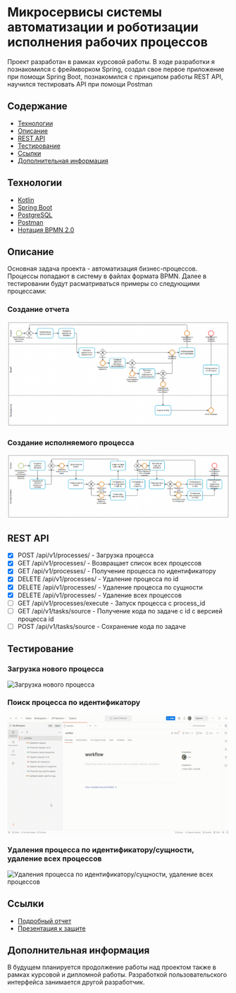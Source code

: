 # Микросервисы системы автоматизации и роботизации исполнения рабочих процессов

Проект разработан в рамках курсовой работы. В ходе разработки я познакомился с фреймворком Spring, создал свое первое приложение при помощи Spring Boot, познакомился с принципом работы REST API, научился тестировать API при помощи Postman

## Содержание
- [Технологии](#технологии)
- [Описание](#описание)
- [REST API](#rest-api)
- [Тестирование](#тестирование)
- [Ссылки](#ссылки)
- [Дополнительная информация](#дополнительная-информация)

## Технологии
- [Kotlin](https://kotlinlang.org/)
- [Spring Boot](https://spring.io/projects/spring-boot)
- [PostgreSQL](https://www.postgresql.org/)
- [Postman](https://www.postman.com/)
- [Нотация BPMN 2.0](https://habr.com/ru/companies/auriga/articles/667084/)

## Описание

Основная задача проекта - автоматизация бизнес-процессов. Процессы попадают в систему в файлах формата BPMN. Далее в тестировании будут расматриваться примеры со следующими процессами:
### Создание отчета
![Создание отчета](/bpmn-examples/othcet.png)

### Создание исполняемого процесса
![Создание исполняемого процесса](/bpmn-examples/create_process.png)

## REST API
- [x] POST /api/v1/processes/ - Загрузка процесса
- [x] GET /api/v1/processes/ - Возвращает список всех процессов
- [x] GET /api/v1/processes/ - Получение процесса по идентификатору
- [x] DELETE /api/v1/processes/ - Удаление процесса по id
- [x] DELETE /api/v1/processes/ - Удаление процесса по сущности
- [x] DELETE /api/v1/processes/ - Удаление всех процессов
- [ ] GET /api/v1/processes/execute - Запуск процесса с process_id
- [ ] GET /api/v1/tasks/source - Получение кода по задаче с id с версией процесса id
- [ ] POST /api/v1/tasks/source - Сохранение кода по задаче

## Тестирование

### Загрузка нового процесса
![Загрузка нового процесса](/gifs/add_processes.gif)

### Поиск процесса по идентификатору
![Поиск процесса по идентификатору](/gifs/find_process_by_id.gif)

### Удаления процесса по идентификатору/сущности, удаление всех процессов
![Удаления процесса по идентификатору/сущности, удаление всех процессов](/gifs/delete_processes.gif)

## Ссылки
- [Подробный отчет](/Отчёт.pdf)
- [Презентация к защите](/Презентация.pdf)

## Дополнительная информация

В будущем планируется продолжение работы над проектом также в рамках курсовой и дипломной работы. Разработкой пользовательского интерфейса занимается другой разработчик.
